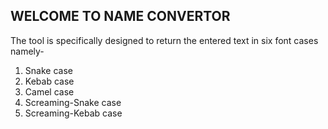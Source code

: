 ## WELCOME TO NAME CONVERTOR
The tool is specifically designed to return the entered text in six font cases namely-

1. Snake case
2. Kebab case
3. Camel case
4. Screaming-Snake case
5. Screaming-Kebab case
